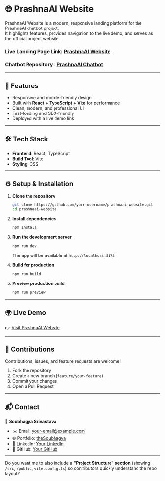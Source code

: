 # 🌐 PrashnaAI Website

PrashnaAI Website is a modern, responsive landing platform for the PrashnaAI chatbot project.  
It highlights features, provides navigation to the live demo, and serves as the official project website. 

### Live Landing Page Link: [PrashnaAI Website](https://prashna-ai-web.vercel.app/)
### Chatbot Repository : [PrashnaAI Chatbot](https://github.com/shubh-soubhagya/prashnaAI-website-chatbot)

---

## 🚀 Features
- Responsive and mobile-friendly design  
- Built with **React + TypeScript + Vite** for performance  
- Clean, modern, and professional UI  
- Fast-loading and SEO-friendly  
- Deployed with a live demo link  

---

## 🛠️ Tech Stack
- **Frontend**: React, TypeScript  
- **Build Tool**: Vite  
- **Styling**: CSS  

---

## ⚙️ Setup & Installation

1. **Clone the repository**
    ```bash
   git clone https://github.com/your-username/prashnaai-website.git
   cd prashnaai-website
    ````

2. **Install dependencies**

   ```bash
   npm install
   ```

3. **Run the development server**

   ```bash
   npm run dev
   ```

   The app will be available at `http://localhost:5173`

4. **Build for production**

   ```bash
   npm run build
   ```

5. **Preview production build**

   ```bash
   npm run preview
   ```

---

## 🌍 Live Demo

👉 [Visit PrashnaAI Website](https://prashna-ai-web.vercel.app/)

---

## 🤝 Contributions

Contributions, issues, and feature requests are welcome!

1. Fork the repository
2. Create a new branch (`feature/your-feature`)
3. Commit your changes
4. Open a Pull Request

---

## 📬 Contact

👤 **Soubhagya Srivastava**

* ✉️ Email: [your-email@example.com](mailto:soubhagyasrivastava240@gmail.com)
* 🌐 Portfolio: [theSoubhagya](https://thesoubhagya.vercel.app/)
* 🔗 LinkedIn: [Your LinkedIn](https://www.linkedin.com/in/soubhagya-srivastava-611408267/)
* 🐙 GitHub: [Your GitHub](https://github.com/shubh-soubhagya)

---


Do you want me to also include a **"Project Structure" section** (showing `/src`, `/public`, `vite.config.ts`) so contributors quickly understand the repo layout?
```
